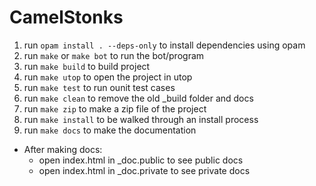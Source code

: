 # CamelStonks

1. run `opam install . --deps-only` to install dependencies using opam
2. run `make` or `make bot` to run the bot/program
3. run `make build` to build project
4. run `make utop` to open the project in utop
5. run `make test` to run ounit test cases
6. run `make clean` to remove the old _build folder and docs
7. run `make zip` to make a zip file of the project
8. run `make install` to be walked through an install process
9. run `make docs` to make the documentation
  - After making docs:
    - open index.html in _doc.public to see public docs
    - open index.html in _doc.private to see private docs